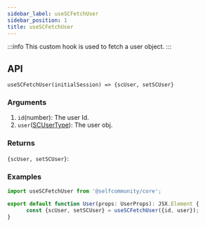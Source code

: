 ```yaml
---
sidebar_label: useSCFetchUser
sidebar_position: 1
title: useSCFetchUser
---
```



:::info
This custom hook is used to fetch a user object.
:::

## API

`useSCFetchUser(initialSession) => {scUser, setSCUser}`

### Arguments

1. `id`(number): The user Id.
2. `user`([SCUserType](../Types/user)): The user obj.



### Returns

`{scUser, setSCUser}`:

### Examples

```jsx
import useSCFetchUser from '@selfcommunity/core';

export default function User(props: UserProps): JSX.Element {
      const {scUser, setSCUser} = useSCFetchUser({id, user});
}
```